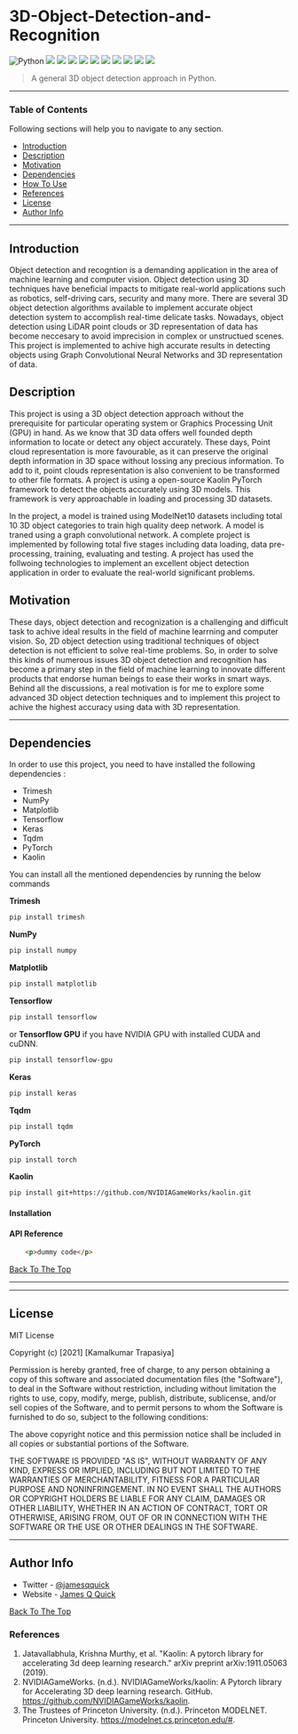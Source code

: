 # 3D-Object-Detection-and-Recognition

![Python](https://img.shields.io/badge/python-v3.7-blue)
<a href="https://docs.python.org/3/library/os.html"><img src="https://img.shields.io/badge/os-orange?style=flat&logo=os"></a>
<a href="https://trimsh.org/trimesh.html"><img src="https://img.shields.io/badge/trimesh-darkblue?style=flat&logo=os"></a>
<a href="https://numpy.org/"><img src="https://img.shields.io/badge/numpy-yellogreen?style=flat&logo=numpy&labelColor=yellogreen"></a>
<a href="https://docs.python.org/3/library/glob.html"><img src="https://img.shields.io/badge/glob-skyblue?style=flat&logo=os"></a>
<a href="https://matplotlib.org/"><img src="https://img.shields.io/badge/matplotlib-lightgreen?style=flat&logo=matplotlib"></a>
<a href="https://www.tensorflow.org/"><img src="https://img.shields.io/badge/tensorflow-white?style=flat&logo=tensorflow&labelColor=white"></a>
<a href="https://keras.io/"><img src="https://img.shields.io/badge/keras-darkred?style=flat&logo=keras&labelColor=darkred"></a>
<a href="https://tqdm.github.io/"><img src="https://img.shields.io/badge/tqdm-purple?style=flat&logo=tqdm&labelColor=purple"></a>
<a href="https://pytorch.org/get-started/locally/"><img src="https://img.shields.io/badge/torch-darkgreen?style=flat&logo=pytorch&labelColor=darkgreen"></a>
<a href="https://kaolin.readthedocs.io/en/latest/"><img src="https://img.shields.io/badge/kaolin-violet?style=flat&logo=kaolin"></a>


> A general 3D object detection approach in Python.

---

### Table of Contents
Following sections will help you to navigate to any section.

- [Introduction](#introduction)
- [Description](#description)
- [Motivation](#motivation)
- [Dependencies](#dependencies)
- [How To Use](#how-to-use)
- [References](#references)
- [License](#license)
- [Author Info](#author-info)

---

## Introduction

Object detection and recogntion is a demanding application in the area of machine learning and computer vision. Object detection using 3D techniques have beneficial impacts to mitigate real-world applications such as robotics, self-driving cars, security and many more.  There are several 3D object detection algorithms available to implement accurate object detection system to accomplish real-time delicate tasks. Nowadays, object detection using LiDAR point clouds or 3D representation of data has become neccesary to avoid imprecision in complex or unstructued scenes. This project is implemented to achive high accurate results in detecting objects using Graph Convolutional Neural Networks and 3D representation of data.

## Description

This project is using a 3D object detection approach without the prerequisite for particular operating system or Graphics Processing Unit (GPU) in hand. As we know that 3D data offers well founded depth information to locate or detect any object accurately. These days, Point cloud representation is more favourable, as it can preserve the original depth information in 3D space without lossing any precious information. To add to it, point clouds representation is also convenient to be transformed to other file formats. A project is using a open-source Kaolin PyTorch framework to detect the objects accurately using 3D models. This framework is very approachable in loading and processing 3D datasets. 

In the project, a model is trained using ModelNet10 datasets including total 10 3D object categories to train high quality deep network. A model is traned using a graph convolutional network. A complete project is implemented by following total five stages including data loading, data pre-processing, training, evaluating and testing. A project has used the follwoing technologies to implement an excellent object detection application in order to evaluate the real-world significant problems.

## Motivation

These days, object detection and recognization is a challenging and difficult task to achive ideal results in the field of machine learrning and computer vision. So, 2D object detection using traditional techniques of object detection is not efficient to solve real-time problems. So, in order to solve this kinds of numerous issues 3D object detection and recognition has become a primary step in the field of machine learning to innovate different products that endorse human beings to ease their works in smart ways. Behind all the discussions, a real motivation is for me to explore some advanced 3D object detection techniques and to implement this project to achive the highest accuracy using data with 3D representation.

---

## Dependencies

In order to use this project, you need to have installed the following dependencies :

* Trimesh
* NumPy
* Matplotlib
* Tensorflow
* Keras
* Tqdm
* PyTorch
* Kaolin

You can install all the mentioned dependencies by running the below commands

**Trimesh**
```bash
pip install trimesh
```

**NumPy**
```bash
pip install numpy
```

**Matplotlib**
```bash
pip install matplotlib
```

**Tensorflow**
```bash
pip install tensorflow
```

or **Tensorflow GPU** if you have NVIDIA GPU with installed CUDA and cuDNN.
```bash
pip install tensorflow-gpu
```

**Keras**
```bash
pip install keras
```

**Tqdm**
```bash
pip install tqdm
```

**PyTorch**
```bash
pip install torch
```

**Kaolin**
```bash
pip install git+https://github.com/NVIDIAGameWorks/kaolin.git
```

#### Installation

#### API Reference

```html
    <p>dummy code</p>
```
[Back To The Top](#read-me-template)

---


---

## License

MIT License

Copyright (c) [2021] [Kamalkumar Trapasiya]

Permission is hereby granted, free of charge, to any person obtaining a copy
of this software and associated documentation files (the "Software"), to deal
in the Software without restriction, including without limitation the rights
to use, copy, modify, merge, publish, distribute, sublicense, and/or sell
copies of the Software, and to permit persons to whom the Software is
furnished to do so, subject to the following conditions:

The above copyright notice and this permission notice shall be included in all
copies or substantial portions of the Software.

THE SOFTWARE IS PROVIDED "AS IS", WITHOUT WARRANTY OF ANY KIND, EXPRESS OR
IMPLIED, INCLUDING BUT NOT LIMITED TO THE WARRANTIES OF MERCHANTABILITY,
FITNESS FOR A PARTICULAR PURPOSE AND NONINFRINGEMENT. IN NO EVENT SHALL THE
AUTHORS OR COPYRIGHT HOLDERS BE LIABLE FOR ANY CLAIM, DAMAGES OR OTHER
LIABILITY, WHETHER IN AN ACTION OF CONTRACT, TORT OR OTHERWISE, ARISING FROM,
OUT OF OR IN CONNECTION WITH THE SOFTWARE OR THE USE OR OTHER DEALINGS IN THE
SOFTWARE.


---

## Author Info

- Twitter - [@jamesqquick](https://twitter.com/jamesqquick)
- Website - [James Q Quick](https://jamesqquick.com)

[Back To The Top](#read-me-template)


[python-image]: https://img.shields.io/badge/Python-3.6-ff69b4.svg
[python-url]: https://www.python.org/
[pytorch-image]: https://img.shields.io/badge/PyTorch-1.5-2BAF2B.svg
[pytorch-url]: https://pytorch.org/


### References
 <div id="ref"></div>

 1. Jatavallabhula, Krishna Murthy, et al. "Kaolin: A pytorch library for accelerating 3d deep learning research." arXiv preprint arXiv:1911.05063 (2019).
 2. NVIDIAGameWorks. (n.d.). NVIDIAGameWorks/kaolin: A Pytorch library for Accelerating 3D deep learning research. GitHub. https://github.com/NVIDIAGameWorks/kaolin. 
 3. The Trustees of Princeton University. (n.d.). Princeton MODELNET. Princeton University. https://modelnet.cs.princeton.edu/#.
